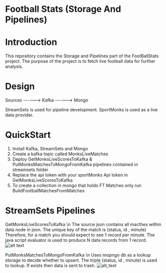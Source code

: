 # Football Stats (Storage And Pipelines)

# Introduction 
This repository contains the Storage and Pipelines part of the FootBallStats project.
The purpose of the project is to fetch live football data for further analysis.


# Design 

Sources ------> Kafka ------> Mongo 
                                  
StreamSets is used for pipeline development.
SportMonks is used as a live data provider.


# QuickStart 
1.  Install Kafka, StreamSets and Mongo
2.  Create a kafka topic called  MonksLiveMatches
3.  Deploy  GetMonksLiveScoresToKafka & PutMonksMatchesToMongoFromKafka pipelines contained in streamsets folder 
4.  Replace the api token with your sportMonks Api token in GetMonksLiveScoresToKafka
5.  To create a collection in mongo that holds FT Matches only run BuildFootballMatchesFromMatches


# StreamSets Pipelines 
GetMonksLiveScoresToKafka \n
The source json contains all macthes within data node in json.
The unique key of the match is (status, id , minute)
Therefore, for a match you should expect to see 1 record per minute. 
The java script evaluator is used to produce N data records from 1 record.
![alt text](https://github.com/athanikos/Football_Stats_Storage_And_Pipelines/blob/master/screenshots/GetMonksLiveScoresToKafka.png)

PutMonksMatchesToMongoFromKafka \n 
Uses mopngo db as a lookup storage to decide whether to upsert. 
The triple (status, id , minute) is used to lookup.
If exists then data is sent to trash.
![alt_text](https://github.com/athanikos/Football_Stats_Storage_And_Pipelines/blob/master/screenshots/PutMonksMatchesToMongoFromKafka.png)












